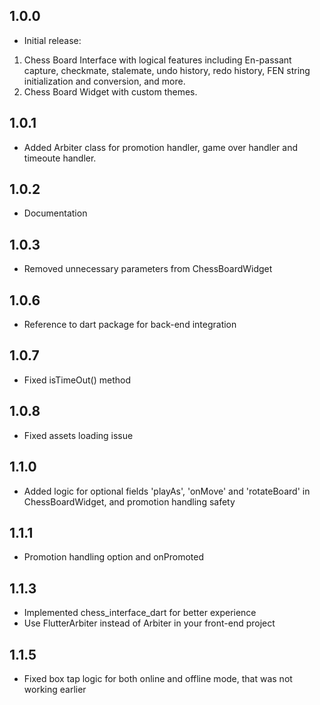 ## 1.0.0

- Initial release:
1. Chess Board Interface with logical features including En-passant capture, checkmate, stalemate, undo history, redo history, FEN string initialization and conversion, and more.
2. Chess Board Widget with custom themes.

## 1.0.1

- Added Arbiter class for promotion handler, game over handler and timeoute handler.

## 1.0.2

- Documentation

## 1.0.3

- Removed unnecessary parameters from ChessBoardWidget

## 1.0.6

- Reference to dart package for back-end integration

## 1.0.7

- Fixed isTimeOut() method

## 1.0.8

- Fixed assets loading issue

## 1.1.0

- Added logic for optional fields 'playAs', 'onMove' and 'rotateBoard' in ChessBoardWidget, and promotion handling safety

## 1.1.1

- Promotion handling option and onPromoted

## 1.1.3

- Implemented chess_interface_dart for better experience
- Use FlutterArbiter instead of Arbiter in your front-end project

## 1.1.5

- Fixed box tap logic for both online and offline mode, that was not working earlier